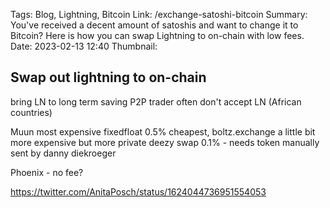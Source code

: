 Tags: Blog, Lightning, Bitcoin
Link: /exchange-satoshi-bitcoin
Summary: You've received a decent amount of satoshis and want to change it to Bitcoin? Here is  how you can swap Lightning to on-chain with low fees.
Date: 2023-02-13 12:40
Thumbnail: 




## Swap out lightning to on-chain

bring LN to long term saving
P2P trader often don't accept LN (African countries)

Muun most expensive
fixedfloat 0.5% cheapest, boltz.exchange a little bit more expensive but more private
deezy swap 0.1% - needs token manually sent by danny diekroeger

Phoenix - no fee?

https://twitter.com/AnitaPosch/status/1624044736951554053